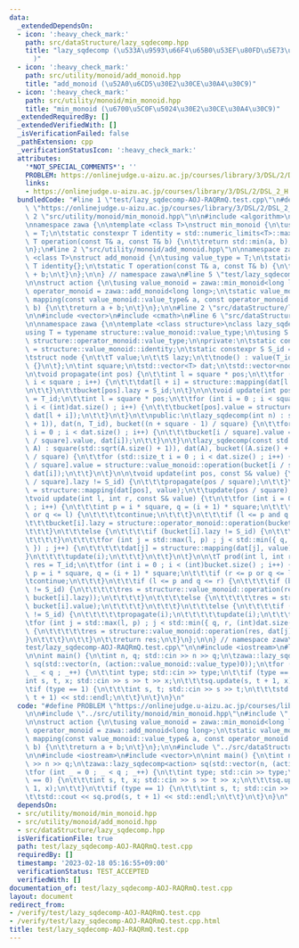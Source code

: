 ```yaml
---
data:
  _extendedDependsOn:
  - icon: ':heavy_check_mark:'
    path: src/dataStructure/lazy_sqdecomp.hpp
    title: "lazy_sqdecomp (\u533A\u9593\u66F4\u65B0\u53EF\u80FD\u5E73\u65B9\u5206\u5272\
      )"
  - icon: ':heavy_check_mark:'
    path: src/utility/monoid/add_monoid.hpp
    title: "add_monoid (\u52A0\u6CD5\u30E2\u30CE\u30A4\u30C9)"
  - icon: ':heavy_check_mark:'
    path: src/utility/monoid/min_monoid.hpp
    title: "min_monoid (\u6700\u5C0F\u5024\u30E2\u30CE\u30A4\u30C9)"
  _extendedRequiredBy: []
  _extendedVerifiedWith: []
  _isVerificationFailed: false
  _pathExtension: cpp
  _verificationStatusIcon: ':heavy_check_mark:'
  attributes:
    '*NOT_SPECIAL_COMMENTS*': ''
    PROBLEM: https://onlinejudge.u-aizu.ac.jp/courses/library/3/DSL/2/DSL_2_H
    links:
    - https://onlinejudge.u-aizu.ac.jp/courses/library/3/DSL/2/DSL_2_H
  bundledCode: "#line 1 \"test/lazy_sqdecomp-AOJ-RAQRmQ.test.cpp\"\n#define PROBLEM\
    \ \"https://onlinejudge.u-aizu.ac.jp/courses/library/3/DSL/2/DSL_2_H\"\n\n#line\
    \ 2 \"src/utility/monoid/min_monoid.hpp\"\n\n#include <algorithm>\n#include <limits>\n\
    \nnamespace zawa {\n\ntemplate <class T>\nstruct min_monoid {\n\tusing value_type\
    \ = T;\n\tstatic constexpr T identity = std::numeric_limits<T>::max();\n\tstatic\
    \ T operation(const T& a, const T& b) {\n\t\treturn std::min(a, b);\n\t}\n};\n\
    \n};\n#line 2 \"src/utility/monoid/add_monoid.hpp\"\n\nnamespace zawa {\n\ntemplate\
    \ <class T>\nstruct add_monoid {\n\tusing value_type = T;\n\tstatic constexpr\
    \ T identity{};\n\tstatic T operation(const T& a, const T& b) {\n\t\treturn a\
    \ + b;\n\t}\n};\n\n} // namespace zawa\n#line 5 \"test/lazy_sqdecomp-AOJ-RAQRmQ.test.cpp\"\
    \n\nstruct action {\n\tusing value_monoid = zawa::min_monoid<long long>;\n\tusing\
    \ operator_monoid = zawa::add_monoid<long long>;\n\tstatic value_monoid::value_type\
    \ mapping(const value_monoid::value_type& a, const operator_monoid::value_type&\
    \ b) {\n\t\treturn a + b;\n\t}\n};\n\n#line 2 \"src/dataStructure/lazy_sqdecomp.hpp\"\
    \n\n#include <vector>\n#include <cmath>\n#line 6 \"src/dataStructure/lazy_sqdecomp.hpp\"\
    \n\nnamespace zawa {\n\ntemplate <class structure>\nclass lazy_sqdecomp {\n\t\
    using T = typename structure::value_monoid::value_type;\n\tusing S = typename\
    \ structure::operator_monoid::value_type;\n\nprivate:\n\tstatic constexpr T T_id\
    \ = structure::value_monoid::identity;\n\tstatic constexpr S S_id = structure::operator_monoid::identity;\n\
    \tstruct node {\n\t\tT value;\n\t\tS lazy;\n\t\tnode() : value(T_id), lazy(S_id)\
    \ {}\n\t};\n\tint square;\n\tstd::vector<T> dat;\n\tstd::vector<node> bucket;\n\
    \n\tvoid propagate(int pos) {\n\t\tint l = square * pos;\n\t\tfor (int i = 0 ;\
    \ i < square ; i++) {\n\t\t\tdat[l + i] = structure::mapping(dat[l + i], bucket[pos].lazy);\t\
    \n\t\t}\n\t\tbucket[pos].lazy = S_id;\n\t}\n\n\tvoid update(int pos) {\n\t\tbucket[pos].value\
    \ = T_id;\n\t\tint l = square * pos;\n\t\tfor (int i = 0 ; i < square and l +\
    \ i < (int)dat.size() ; i++) {\n\t\t\tbucket[pos].value = structure::value_monoid::operation(bucket[pos].value,\
    \ dat[l + i]);\n\t\t}\n\t}\n\t\npublic:\n\tlazy_sqdecomp(int n) : square(std::sqrt(n\
    \ + 1)), dat(n, T_id), bucket((n + square - 1) / square) {\n\t\tfor (std::size_t\
    \ i = 0 ; i < dat.size() ; i++) {\n\t\t\tbucket[i / square].value = structure::value_monoid::operation(bucket[i\
    \ / square].value, dat[i]);\n\t\t}\n\t}\n\tlazy_sqdecomp(const std::vector<T>&\
    \ A) : square(std::sqrt(A.size() + 1)), dat(A), bucket((A.size() + square - 1)\
    \ / square) {\n\t\tfor (std::size_t i = 0 ; i < dat.size() ; i++) {\n\t\t\tbucket[i\
    \ / square].value = structure::value_monoid::operation(bucket[i / square].value,\
    \ dat[i]);\n\t\t}\n\t}\n\n\tvoid update(int pos, const S& value) {\n\t\tif (bucket[pos\
    \ / square].lazy != S_id) {\n\t\t\tpropagate(pos / square);\n\t\t}\n\t\tdat[pos]\
    \ = structure::mapping(dat[pos], value);\n\t\tupdate(pos / square);\n\t}\t\n\n\
    \tvoid update(int l, int r, const S& value) {\t\n\t\tfor (int i = 0 ; i < (int)bucket.size()\
    \ ; i++) {\n\t\t\tint p = i * square, q = (i + 1) * square;\n\t\t\tif (r <= p\
    \ or q <= l) {\n\t\t\t\tcontinue;\n\t\t\t}\n\t\t\tif (l <= p and q <= r) {\n\t\
    \t\t\tbucket[i].lazy = structure::operator_monoid::operation(bucket[i].lazy, value);\n\
    \t\t\t}\n\t\t\telse {\n\t\t\t\tif (bucket[i].lazy != S_id) {\n\t\t\t\t\tpropagate(i);\n\
    \t\t\t\t}\n\t\t\t\tfor (int j = std::max(l, p) ; j < std::min({ q, r, (int)dat.size()\
    \ }) ; j++) {\n\t\t\t\t\tdat[j] = structure::mapping(dat[j], value);\n\t\t\t\t\
    }\n\t\t\t\tupdate(i);\n\t\t\t}\n\t\t}\n\t}\n\n\tT prod(int l, int r) {\n\t\tT\
    \ res = T_id;\n\t\tfor (int i = 0 ; i < (int)bucket.size() ; i++) {\n\t\t\tint\
    \ p = i * square, q = (i + 1) * square;\n\t\t\tif (r <= p or q <= l) {\n\t\t\t\
    \tcontinue;\n\t\t\t}\n\t\t\tif (l <= p and q <= r) {\n\t\t\t\tif (bucket[i].lazy\
    \ != S_id) {\n\t\t\t\t\tres = structure::value_monoid::operation(res, structure::mapping(bucket[i].value,\
    \ bucket[i].lazy));\n\t\t\t\t}\n\t\t\t\telse {\n\t\t\t\t\tres = structure::value_monoid::operation(res,\
    \ bucket[i].value);\n\t\t\t\t}\n\t\t\t}\n\t\t\telse {\n\t\t\t\tif (bucket[i].lazy\
    \ != S_id) {\n\t\t\t\t\tpropagate(i);\n\t\t\t\t\tupdate(i);\n\t\t\t\t}\n\t\t\t\
    \tfor (int j = std::max(l, p) ; j < std::min({ q, r, (int)dat.size() }) ; j++)\
    \ {\n\t\t\t\t\tres = structure::value_monoid::operation(res, dat[j]);\n\t\t\t\t\
    }\n\t\t\t}\n\t\t}\n\t\treturn res;\n\t}\n};\n\n} // namespace zawa\n#line 15 \"\
    test/lazy_sqdecomp-AOJ-RAQRmQ.test.cpp\"\n\n#include <iostream>\n#line 18 \"test/lazy_sqdecomp-AOJ-RAQRmQ.test.cpp\"\
    \n\nint main() {\n\tint n, q; std::cin >> n >> q;\n\tzawa::lazy_sqdecomp<action>\
    \ sq(std::vector(n, (action::value_monoid::value_type)0));\n\tfor (int _ = 0 ;\
    \ _ < q ; _++) {\n\t\tint type; std::cin >> type;\n\t\tif (type == 0) {\n\t\t\t\
    int s, t, x; std::cin >> s >> t >> x;\n\t\t\tsq.update(s, t + 1, x);\n\t\t}\n\t\
    \tif (type == 1) {\n\t\t\tint s, t; std::cin >> s >> t;\n\t\t\tstd::cout << sq.prod(s,\
    \ t + 1) << std::endl;\n\t\t}\n\t}\n}\n"
  code: "#define PROBLEM \"https://onlinejudge.u-aizu.ac.jp/courses/library/3/DSL/2/DSL_2_H\"\
    \n\n#include \"../src/utility/monoid/min_monoid.hpp\"\n#include \"../src/utility/monoid/add_monoid.hpp\"\
    \n\nstruct action {\n\tusing value_monoid = zawa::min_monoid<long long>;\n\tusing\
    \ operator_monoid = zawa::add_monoid<long long>;\n\tstatic value_monoid::value_type\
    \ mapping(const value_monoid::value_type& a, const operator_monoid::value_type&\
    \ b) {\n\t\treturn a + b;\n\t}\n};\n\n#include \"../src/dataStructure/lazy_sqdecomp.hpp\"\
    \n\n#include <iostream>\n#include <vector>\n\nint main() {\n\tint n, q; std::cin\
    \ >> n >> q;\n\tzawa::lazy_sqdecomp<action> sq(std::vector(n, (action::value_monoid::value_type)0));\n\
    \tfor (int _ = 0 ; _ < q ; _++) {\n\t\tint type; std::cin >> type;\n\t\tif (type\
    \ == 0) {\n\t\t\tint s, t, x; std::cin >> s >> t >> x;\n\t\t\tsq.update(s, t +\
    \ 1, x);\n\t\t}\n\t\tif (type == 1) {\n\t\t\tint s, t; std::cin >> s >> t;\n\t\
    \t\tstd::cout << sq.prod(s, t + 1) << std::endl;\n\t\t}\n\t}\n}\n"
  dependsOn:
  - src/utility/monoid/min_monoid.hpp
  - src/utility/monoid/add_monoid.hpp
  - src/dataStructure/lazy_sqdecomp.hpp
  isVerificationFile: true
  path: test/lazy_sqdecomp-AOJ-RAQRmQ.test.cpp
  requiredBy: []
  timestamp: '2023-02-18 05:16:55+09:00'
  verificationStatus: TEST_ACCEPTED
  verifiedWith: []
documentation_of: test/lazy_sqdecomp-AOJ-RAQRmQ.test.cpp
layout: document
redirect_from:
- /verify/test/lazy_sqdecomp-AOJ-RAQRmQ.test.cpp
- /verify/test/lazy_sqdecomp-AOJ-RAQRmQ.test.cpp.html
title: test/lazy_sqdecomp-AOJ-RAQRmQ.test.cpp
---
```

